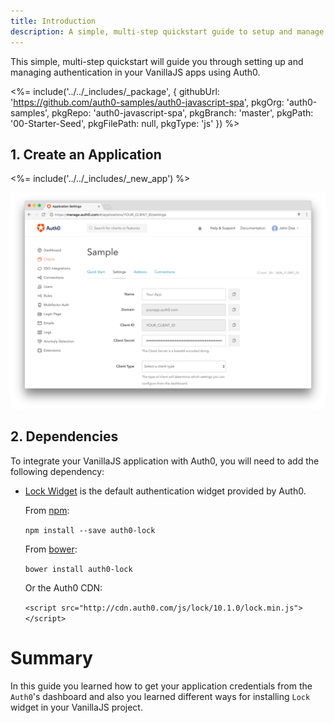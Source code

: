 ```yaml
---
title: Introduction
description: A simple, multi-step quickstart guide to setup and manage authentication in your VanillaJS app using Auth0.
---
```


This simple, multi-step quickstart will guide you through setting up and managing authentication in your VanillaJS apps using Auth0.

<%= include('../../_includes/_package', {
  githubUrl: 'https://github.com/auth0-samples/auth0-javascript-spa',
  pkgOrg: 'auth0-samples',
  pkgRepo: 'auth0-javascript-spa',
  pkgBranch: 'master',
  pkgPath: '00-Starter-Seed',
  pkgFilePath: null,
  pkgType: 'js'
}) %>

## 1. Create an Application

<%= include('../../_includes/_new_app') %>

![App Dashboard](/media/articles/angularjs/app_dashboard.png)

## 2. Dependencies

To integrate your VanillaJS application with Auth0, you will need to add the following dependency:

- [Lock Widget](/libraries/lock) is the default authentication widget provided by Auth0.

  From [npm](https://www.npmjs.com/package/auth0-lock):

  `npm install --save auth0-lock`

  From [bower](http://bower.io):

  `bower install auth0-lock`

  Or the Auth0 CDN:

  `<script src="http://cdn.auth0.com/js/lock/10.1.0/lock.min.js"></script>`


# Summary

In this guide you learned how to get your application credentials from the `Auth0`'s dashboard and also you learned different ways for installing `Lock` widget in your VanillaJS project.
